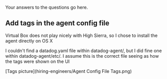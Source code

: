 Your answers to the questions go here.


 ## Add tags in the agent config file

Virtual Box does not play nicely with High Sierra, so I chose to install the agent directly on OS X 

I couldn't find a datadog.yaml file within datadog-agent/, but I did fine one within datadog-agent/etc/. I assume this is the correct file seeing as how the tags were shown on the UI

[Tags picture](hiring-engineers/Agent Config File Tags.png)
